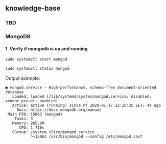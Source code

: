 ## knowledge-base

### TBD

### MongoDB

#### 1. Verify if mongodb is up and running

```js
sudo systemctl start mongod
```
```js
sudo systemctl status mongod
```

Output example:
```
● mongod.service - High-performance, schema-free document-oriented database
   Loaded: loaded (/lib/systemd/system/mongod.service; disabled; vendor preset: enabled)
   Active: active (running) since пт 2020-01-17 22:28:25 EET; 4s ago
     Docs: https://docs.mongodb.org/manual
 Main PID: 15063 (mongod)
    Tasks: 3
   Memory: 265.9M
      CPU: 1.710s
   CGroup: /system.slice/mongod.service
           └─15063 /usr/bin/mongod --config /etc/mongod.conf
```